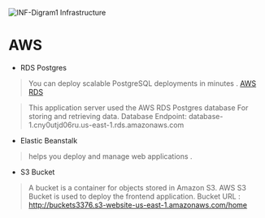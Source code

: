 
![INF-Digram1](https://user-images.githubusercontent.com/86688588/209334540-4c17a87f-d559-4dca-a853-d9ec957ae153.PNG)
Infrastructure 



# AWS

* RDS Postgres
> You can deploy scalable PostgreSQL deployments in minutes .
> [AWS RDS](https://console.aws.amazon.com/rds/home?region=us-east-1)

 > This application server used the AWS RDS Postgres database For storing and retrieving data.
 >  Database Endpoint: database-1.cny0utjd06ru.us-east-1.rds.amazonaws.com
 

* Elastic Beanstalk
> helps you deploy and manage web applications .


* S3 Bucket
>  A bucket is a container for objects stored in Amazon S3.
AWS S3 Bucket is used to deploy the frontend application.
Bucket URL : http://buckets3376.s3-website-us-east-1.amazonaws.com/home
